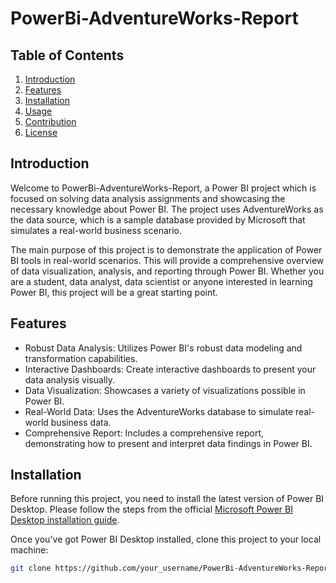 # PowerBi-AdventureWorks-Report

## Table of Contents
1. [Introduction](#introduction)
2. [Features](#features)
3. [Installation](#installation)
4. [Usage](#usage)
5. [Contribution](#contribution)
6. [License](#license)

## Introduction
Welcome to PowerBi-AdventureWorks-Report, a Power BI project which is focused on solving data analysis assignments and showcasing the necessary knowledge about Power BI. The project uses AdventureWorks as the data source, which is a sample database provided by Microsoft that simulates a real-world business scenario.

The main purpose of this project is to demonstrate the application of Power BI tools in real-world scenarios. This will provide a comprehensive overview of data visualization, analysis, and reporting through Power BI. Whether you are a student, data analyst, data scientist or anyone interested in learning Power BI, this project will be a great starting point.

## Features
- Robust Data Analysis: Utilizes Power BI's robust data modeling and transformation capabilities.
- Interactive Dashboards: Create interactive dashboards to present your data analysis visually.
- Data Visualization: Showcases a variety of visualizations possible in Power BI.
- Real-World Data: Uses the AdventureWorks database to simulate real-world business data.
- Comprehensive Report: Includes a comprehensive report, demonstrating how to present and interpret data findings in Power BI.

## Installation
Before running this project, you need to install the latest version of Power BI Desktop. Please follow the steps from the official [Microsoft Power BI Desktop installation guide](https://docs.microsoft.com/en-us/power-bi/fundamentals/desktop-get-the-desktop).

Once you've got Power BI Desktop installed, clone this project to your local machine:

```bash
git clone https://github.com/your_username/PowerBi-AdventureWorks-Report.git
